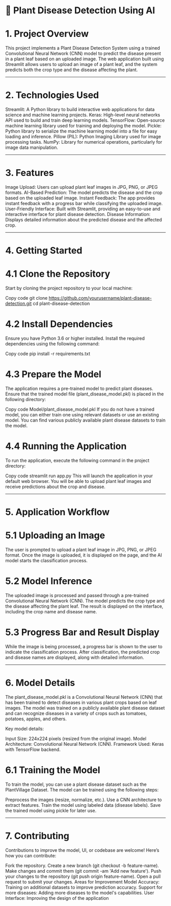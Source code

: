 # 🌱 Plant Disease Detection Using AI

# 1. Project Overview
   
This project implements a Plant Disease Detection System using a trained Convolutional Neural Network (CNN) model to predict the disease present in a plant leaf based on an uploaded image. The web application built using Streamlit allows users to upload an image of a plant leaf, and the system predicts both the crop type and the disease affecting the plant.

---
# 2. Technologies Used

Streamlit: A Python library to build interactive web applications for data science and machine learning projects.
Keras: High-level neural networks API used to build and train deep learning models.
TensorFlow: Open-source machine learning library used for training and deploying the model.
Pickle: Python library to serialize the machine learning model into a file for easy loading and inference.
Pillow (PIL): Python Imaging Library used for image processing tasks.
NumPy: Library for numerical operations, particularly for image data manipulation.

---
# 3. Features
Image Upload: Users can upload plant leaf images in JPG, PNG, or JPEG formats.
AI-Based Prediction: The model predicts the disease and the crop based on the uploaded leaf image.
Instant Feedback: The app provides instant feedback with a progress bar while classifying the uploaded image.
User-Friendly Interface: Built with Streamlit, providing an easy-to-use and interactive interface for plant disease detection.
Disease Information: Displays detailed information about the predicted disease and the affected crop.

---
# 4. Getting Started
# 4.1 Clone the Repository
Start by cloning the project repository to your local machine:


Copy code
git clone https://github.com/yourusername/plant-disease-detection.git
cd plant-disease-detection
 # 4.2 Install Dependencies
Ensure you have Python 3.6 or higher installed. Install the required dependencies using the following command:

Copy code
pip install -r requirements.txt

 # 4.3 Prepare the Model
The application requires a pre-trained model to predict plant diseases. Ensure that the trained model file (plant_disease_model.pkl) is placed in the following directory:


Copy code
Model/plant_disease_model.pkl
If you do not have a trained model, you can either train one using relevant datasets or use an existing model. You can find various publicly available plant disease datasets to train the model.

# 4.4 Running the Application
To run the application, execute the following command in the project directory:

Copy code
streamlit run app.py
This will launch the application in your default web browser. You will be able to upload plant leaf images and receive predictions about the crop and disease.

---
# 5. Application Workflow
# 5.1 Uploading an Image
The user is prompted to upload a plant leaf image in JPG, PNG, or JPEG format.
Once the image is uploaded, it is displayed on the page, and the AI model starts the classification process.
# 5.2 Model Inference
The uploaded image is processed and passed through a pre-trained Convolutional Neural Network (CNN).
The model predicts the crop type and the disease affecting the plant leaf.
The result is displayed on the interface, including the crop name and disease name.
# 5.3 Progress Bar and Result Display
While the image is being processed, a progress bar is shown to the user to indicate the classification process.
After classification, the predicted crop and disease names are displayed, along with detailed information.

---


# 6. Model Details
The plant_disease_model.pkl is a Convolutional Neural Network (CNN) that has been trained to detect diseases in various plant crops based on leaf images. The model was trained on a publicly available plant disease dataset and can recognize diseases in a variety of crops such as tomatoes, potatoes, apples, and others.

Key model details:

Input Size: 224x224 pixels (resized from the original image).
Model Architecture: Convolutional Neural Network (CNN).
Framework Used: Keras with TensorFlow backend.
# 6.1 Training the Model
To train the model, you can use a plant disease dataset such as the PlantVillage Dataset. The model can be trained using the following steps:

Preprocess the images (resize, normalize, etc.).
Use a CNN architecture to extract features.
Train the model using labeled data (disease labels).
Save the trained model using pickle for later use.

---
# 7. Contributing
Contributions to improve the model, UI, or codebase are welcome! Here’s how you can contribute:

Fork the repository.
Create a new branch (git checkout -b feature-name).
Make changes and commit them (git commit -am 'Add new feature').
Push your changes to the repository (git push origin feature-name).
Open a pull request to submit your changes.
Areas for Improvement
Model Accuracy: Training on additional datasets to improve prediction accuracy.
Support for more diseases: Adding more diseases to the model's capabilities.
User Interface: Improving the design of the application
